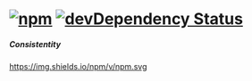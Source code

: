 [![npm](https://img.shields.io/npm/v/consistentity.svg?style=flat)](https://www.npmjs.com/package/consistentity)
[![devDependency Status](https://david-dm.org/SerkanSipahi/consistentity/dev-status.svg)](https://david-dm.org/SerkanSipahi/consistentity#info=devDependencies)
===============
##### Consistentity

https://img.shields.io/npm/v/npm.svg